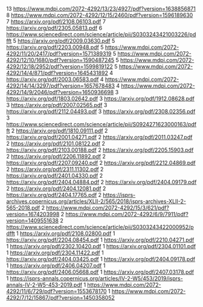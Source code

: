 13 https://www.mdpi.com/2072-4292/13/23/4927/pdf?version=1638856871
8 https://www.mdpi.com/2072-4292/12/15/2460/pdf?version=1596189630
7 https://arxiv.org/pdf/2108.06103.pdf
7 https://arxiv.org/pdf/2305.05813.pdf
6 https://www.sciencedirect.com/science/article/pii/S0303243421003226/pdfft
5 https://arxiv.org/pdf/2009.03630.pdf
5 https://arxiv.org/pdf/2203.00948.pdf
5 https://www.mdpi.com/2072-4292/11/20/2417/pdf?version=1571389319
5 https://www.mdpi.com/2072-4292/12/10/1680/pdf?version=1590487245
5 https://www.mdpi.com/2072-4292/12/18/2952/pdf?version=1599819122
5 https://www.mdpi.com/2072-4292/14/4/871/pdf?version=1645431892
4 https://arxiv.org/pdf/2003.06583.pdf
4 https://www.mdpi.com/2072-4292/14/14/3297/pdf?version=1657678483
4 https://www.mdpi.com/2072-4292/14/9/2046/pdf?version=1650936698
3 https://arxiv.org/pdf/1803.02642.pdf
3 https://arxiv.org/pdf/1912.08628.pdf
3 https://arxiv.org/pdf/2007.02565.pdf
3 https://arxiv.org/pdf/2112.04493.pdf
3 https://arxiv.org/pdf/2308.02356.pdf
3 https://www.sciencedirect.com/science/article/pii/S0924271623000163/pdfft
2 https://arxiv.org/pdf/1810.09111.pdf
2 https://arxiv.org/pdf/2001.04271.pdf
2 https://arxiv.org/pdf/2011.03247.pdf
2 https://arxiv.org/pdf/2101.08122.pdf
2 https://arxiv.org/pdf/2103.00188.pdf
2 https://arxiv.org/pdf/2205.15903.pdf
2 https://arxiv.org/pdf/2206.11892.pdf
2 https://arxiv.org/pdf/2207.09240.pdf
2 https://arxiv.org/pdf/2212.04869.pdf
2 https://arxiv.org/pdf/2311.11302.pdf
2 https://arxiv.org/pdf/2401.04330.pdf
2 https://arxiv.org/pdf/2404.04884.pdf
2 https://arxiv.org/pdf/2404.09179.pdf
2 https://arxiv.org/pdf/2404.12081.pdf
2 https://arxiv.org/pdf/2404.17765.pdf
2 https://isprs-archives.copernicus.org/articles/XLII-2/565/2018/isprs-archives-XLII-2-565-2018.pdf
2 https://www.mdpi.com/2072-4292/15/3/621/pdf?version=1674203998
2 https://www.mdpi.com/2072-4292/6/9/7911/pdf?version=1409551638
2 https://www.sciencedirect.com/science/article/pii/S0303243422000952/pdfft
1 https://arxiv.org/pdf/2108.02800.pdf
1 https://arxiv.org/pdf/2204.08454.pdf
1 https://arxiv.org/pdf/2210.04271.pdf
1 https://arxiv.org/pdf/2302.10420.pdf
1 https://arxiv.org/pdf/2304.01101.pdf
1 https://arxiv.org/pdf/2304.11422.pdf
1 https://arxiv.org/pdf/2404.03425.pdf
1 https://arxiv.org/pdf/2404.09178.pdf
1 https://arxiv.org/pdf/2406.04207.pdf
1 https://arxiv.org/pdf/2406.05668.pdf
1 https://arxiv.org/pdf/2407.03178.pdf
1 https://isprs-annals.copernicus.org/articles/IV-2-W5/453/2019/isprs-annals-IV-2-W5-453-2019.pdf
1 https://www.mdpi.com/2072-4292/11/6/729/pdf?version=1553678170
1 https://www.mdpi.com/2072-4292/7/12/15867/pdf?version=1450358052
